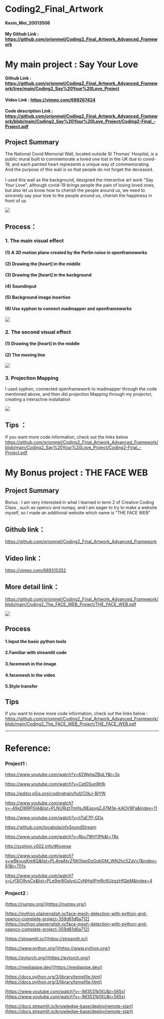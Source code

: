 # Coding2_Final_Artwork
#### Kexin_Mei_20013506

#### My Github Link :  https://github.com/orionmel/Coding2_Final_Artwork_Advanced_Framework

# My main project :   Say Your Love

#### Github Link : https://github.com/orionmel/Coding2_Final_Artwork_Advanced_Framework/tree/main/Coding2_Say%20Your%20Love_Project
#### Video Link : https://vimeo.com/689267424

#### Code description Link : https://github.com/orionmel/Coding2_Final_Artwork_Advanced_Framework/blob/main/Coding2_Say%20Your%20Love_Project/Coding2-Final_-Project.pdf

## Project Summary
The National Covid Memorial Wall, located outside St Thomas' Hospital, is a public mural built to commemorate a loved one lost in the UK due to covid-19, and each painted heart represents a unique way of commemorating. And the purpose of this wall is so that people do not forget the deceased. <br>
<br>
I used this wall as the background, designed the interactive art work "Say Your Love", although covid-19 brings people the pain of losing loved ones, but also let us know how to cherish the people around us, we need to sincerely say your love to the people around us, cherish the happiness in front of us

![](https://github.com/orionmel/Coding2_Final_Artwork_Advanced_Framework/blob/main/Coding2_Say%20Your%20Love_Project/main_pic.png)


## Process：
### 1. The main visual effect
#### (1) A 3D motion plane created by the Perlin noise in openframeworks
#### (2)  Drawing the [heart] in the middle 
#### (3)  Drawing the [heart] in the background
#### (4)  Soundinput 
#### (5)  Background image insertion
#### (6)  Use syphon to connect madmapper and openframeworks

![](https://github.com/orionmel/Coding2_Final_Artwork_Advanced_Framework/blob/main/Coding2_Say%20Your%20Love_Project/the%20main%20visual%20image.png)

### 2. The second visual effect
#### (1)  Drawing the [heart] in the middle 
#### (2)  The moving line 
![](https://github.com/orionmel/Coding2_Final_Artwork_Advanced_Framework/blob/main/Coding2_Say%20Your%20Love_Project/Final_art_second_visual/image.png)

### 3. Projection Mapping
I used syphon, connected openframework to madmapper through the code mentioned above, and then did projection Mapping through my projector, creating a  interactive installation

![](https://github.com/orionmel/Coding2_Final_Artwork_Advanced_Framework/blob/main/Coding2_Say%20Your%20Love_Project/projection%20mapping.png)


## Tips ：
If you want more code information, check out the links below
https://github.com/orionmel/Coding2_Final_Artwork_Advanced_Framework/blob/main/Coding2_Say%20Your%20Love_Project/Coding2-Final_-Project.pdf


# My Bonus project :   THE FACE WEB

Project Summary
----------
Bonus :
I am very interested in what I learned in term 2 of Creative Coding Class , such as opencv and numpy, and I am eager to try to make a website myself, so I made an additional website which name is “THE FACE WEB"

Github link： 
--------
https://github.com/orionmel/Coding2_Final_Artwork_Advanced_Framework

Video link： 
--------
https://vimeo.com/689315352

More detail link： 
--------
https://github.com/orionmel/Coding2_Final_Artwork_Advanced_Framework/blob/main/Coding2_The_FACE_WEB_Project/THE_FACE_WEB.pdf

![](https://github.com/orionmel/Coding2_Final_Artwork_Advanced_Framework/blob/main/Coding2_The_FACE_WEB_Project/website.png)

## Process
#### 1.Input the basic python tools
#### 2.Familiar with streamlit code
#### 3.facemesh in the image
#### 4.facemesh in the video
#### 5.Style transfer

## Tips
If you want to know more code information, check out the links below :
https://github.com/orionmel/Coding2_Final_Artwork_Advanced_Framework/blob/main/Coding2_The_FACE_WEB_Project/THE_FACE_WEB.pdf


----------------------
# Reference:
### Project1 :
https://www.youtube.com/watch?v=62WplwZBqLY&t=3s

https://www.youtube.com/watch?v=CetDSun9hfk

https://editor.p5js.org/codingtrain/full/C0kJ-BjYW

https://www.youtube.com/watch?v=-49xDWRPGlA&list=PLNURizt7mHsJ9EasygZJl7M3e-kAOV9Pa&index=11

https://www.youtube.com/watch?v=IiTsE7P-GDs

https://github.com/jocabola/ofxSoundStream

https://www.youtube.com/watch?v=Rbu79hYl1Pk&t=78s

http://syphon.v002.info/#license

https://www.youtube.com/watch?v=wBkvusKre8Q&list=PL4neAtv21WOlqpDzGqbGM_WN2hc5ZaVv7&index=61&t=701s

https://www.youtube.com/watch?v=Lrf3lO9vsCs&list=PLe9qr8GslyxLCyNHgilPmRc6UzgzHfQpM&index=4


### Project2 :
[https://numpy.org/](https://numpy.org/)

[https://python.plainenglish.io/face-mesh-detection-with-python-and-opencv-complete-project-359d81d6a712](https://python.plainenglish.io/face-mesh-detection-with-python-and-opencv-complete-project-359d81d6a712)

[https://streamlit.io/](https://streamlit.io/)

[https://www.python.org/](https://www.python.org/)

[https://pytorch.org/](https://pytorch.org/)

[https://mediapipe.dev/](https://mediapipe.dev/)

[https://docs.python.org/3/library/tempfile.html](https://docs.python.org/3/library/tempfile.html)

[https://www.youtube.com/watch?v=-IM3531b1XU&t=565s](https://www.youtube.com/watch?v=-IM3531b1XU&t=565s)

[https://docs.streamlit.io/knowledge-base/deploy/remote-start](https://docs.streamlit.io/knowledge-base/deploy/remote-start)
